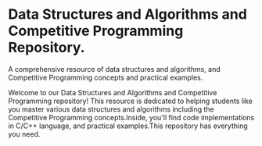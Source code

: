 # Data Structures and Algorithms and Competitive Programming Repository.

A comprehensive resource of data structures and algorithms, and Competitive Programming concepts and practical examples.

Welcome to our  Data Structures and Algorithms and Competitive Programming repository! This resource is dedicated to helping students like you master various data structures and algorithms including the Competitive Programming concepts.Inside, you'll find code implementations in C/C++ language, and practical examples.This repository has everything you need.


